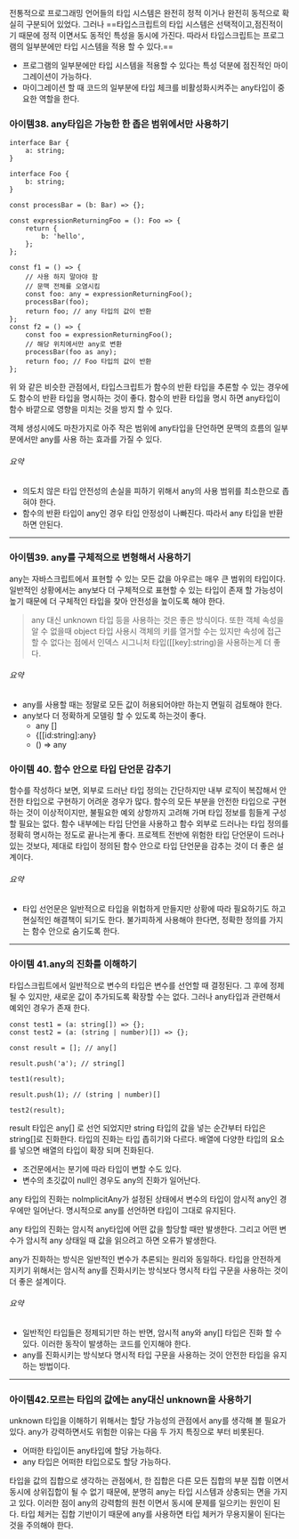 전통적으로 프로그래밍 언어들의 타입 시스템은 완전히 정적 이거나 완전히 동적으로 확실히 구분되어 있었다.
그러나 ==타입스크립트의 타입 시스템은 선택적이고,점진적이기 때문에 정적 이면서도 동적인 특성을 동시에 가진다. 따라서 타입스크립트는 프로그램의 일부분에만 타입 시스템을 적용 할 수 있다.==
- 프로그램의 일부분에만 타입 시스템을 적용할 수 있다는 특성 덕분에 점진적인 마이그레이션이 가능하다.
- 마이그레이션 할 때 코드의 일부분에 타입 체크를 비활성화시켜주는 any타입이 중요한 역할을 한다.

### 아이템38. any타입은 가능한 한 좁은 범위에서만 사용하기

```
interface Bar {  
	a: string;  
}  
  
interface Foo {  
	b: string;  
}  
  
const processBar = (b: Bar) => {};  
  
const expressionReturningFoo = (): Foo => {  
	return {  
		b: 'hello',  
	};  
};  
  
const f1 = () => {  
	// 사용 하지 말아야 함  
	// 문맥 전체를 오염시킴  
	const foo: any = expressionReturningFoo();  
	processBar(foo);  
	return foo; // any 타입의 값이 반환  
};  
const f2 = () => {  
	const foo = expressionReturningFoo();
	// 해당 위치에서만 any로 변환  
	processBar(foo as any);  
	return foo; // Foo 타입의 값이 반환  
};

```

위 와 같은 비슷한 관점에서, 타입스크립트가 함수의 반환 타입을 추론할 수 있는 경우에도 함수의 반환 타입을 명시하는 것이 좋다. 함수의 반환 타입을 명시 하면 any타입이 함수 바깥으로 영향을 미치는 것을 방지 할 수 있다.

객체 생성시에도 마찬가지로 아주 작은 범위에 any타입을 단언하면 문맥의 흐름의 일부분에서만 any를 사용 하는 효과를 가질 수 있다.

###### 요약
- 의도치 않은 타입 안전성의 손실을 피하기 위해서 any의 사용 범위를 최소한으로 좁혀야 한다.
- 함수의 반환 타입이 any인 경우 타입 안정성이 나빠진다. 따라서 any 타입을 반환하면 안된다.
---
### 아이템39. any를 구체적으로 변형해서 사용하기

any는 자바스크립트에서 표현할 수 있는 모든 값을 아우르는 매우 큰 범위의 타입이다. 일반적인 상황에서는 any보다 더 구체적으로 표현할 수 있는 타입이 존재 할 가능성이 높기 때문에 더 구체적인 타입을 찾아 안전성을 높이도록 해야 한다. 

> any 대신 unknown 타입 등을 사용하는 것은 좋은 방식이다.
> 또한 객체 속성을 알 수 없을때 object 타입 사용시 객체의 키를 열거할 수는 있지만 속성에 접근 할 수 없다는 점에서 인덱스 시그니처 타입([[key]:string)을 사용하는게 더 좋다.

###### 요약
- any를 사용할 때는 정말로 모든 값이 허용되어야만 하는지 면밀히 검토해야 한다.
- any보다 더 정확하게 모델링 할 수 있도록 하는것이 좋다.
	- any []
	- {[[id:string]:any}
	- () => any

### 아이템 40. 함수 안으로 타입 단언문 감추기

함수를 작성하다 보면, 외부로 드러난 타입 정의는 간단하지만 내부 로직이 복잡해서 안전한 타입으로 구현하기 어려운 경우가 많다. 함수의 모든 부분을 안전한 타입으로 구현하는 것이 이상적이지만, 불필요한 예외 상항까지 고려해 가며 타입 정보를 힘들게 구성할 필요는 없다. 함수 내부에는 타입 단언을 사용하고 함수 외부로 드러나는 타입 정의를 정확히 명시하는 정도로 끝나는게 좋다. 프로젝트 전반에 위험한 타입 단언문이 드러나 있는 것보다, 제대로 타입이 정의된 함수 안으로 타입 단언문을 감추는 것이 더 좋은 설계이다.

###### 요약
- 타입 선언문은 일반적으로 타입을 위헙하게 만들지만 상황에 따라 필요하기도 하고 현실적인 해결책이 되기도 한다. 불가피하게 사용해야 한다면, 정확한 정의를 가지는 함수 안으로 숨기도록 한다.
---
###  아이템 41.any의 진화를 이해하기

타입스크립트에서 일반적으로 변수의 타입은 변수를 선언할 때 결정된다. 그 후에 정제될 수 있지만, 새로운 값이 추가되도록 확장할 수는 없다. 그러나 any타입과 관련해서 예외인 경우가 존재 한다.

```
const test1 = (a: string[]) => {};  
const test2 = (a: (string | number)[]) => {};  
  
const result = []; // any[]  
  
result.push('a'); // string[]  
  
test1(result);  
  
result.push(1); // (string | number)[]  
  
test2(result);

```

result 타입은 any[] 로 선언 되었지만 string 타입의 값을 넣는 순간부터 타입은 string[]로 진화한다.
타입의 진화는 타입 좁히기와 다르다. 배열에 다양한 타입의 요소를 넣으면 배열의 타입이 확장 되며 진화된다.

- 조건문에서는 분기에 따라 타입이 변할 수도 있다.
- 변수의 초깃값이 null인 경우도 any의 진화가 일어난다.

any 타입의 진화는 noImplicitAny가 설정된 상태에서 변수의 타입이 암시적 any인 경우에만 일어난다. 명시적으로 any를 선언하면 타입이 그대로 유지된다.

any 타입의 진화는 암시적 any타입에 어떤 값을 할당할 때만 발생한다. 그리고 어떤 변수가 암시적 any 상태일 때 값을 읽으려고 하면 오류가 발생한다.

any가 진화하는 방식은 일반적인 변수가 추론되는 원리와 동일하다. 타입을 안전하게 지키기 위해서는 암시적 any를 진화시키는 방식보다 명시적 타입 구문을 사용하는 것이 더 좋은 설계이다.

###### 요약
- 일반적인 타입들은 정제되기만 하는 반면, 암시적 any와 any[] 타입은 진화 할 수 있다. 이러한 동작이 발생하는 코드를 인지해야 한다.
- any를 진화시키는 방식보다 명시적 타입 구문을 사용하는 것이 안전한 타입을 유지하는 방법이다.
---
### 아이템42.모르는 타입의 값에는 any대신 unknown을 사용하기

unknown 타입을 이해하기 위해서는 할당 가능성의 관점에서 any를 생각해 볼 필요가 있다. any가 강력하면서도 위험한 이유는 다음 두 가지 특징으로 부터 비롯된다.

- 어떠한 타입이든 any타입에 할당 가능하다.
- any 타입은 어떠한 타입으로도 할당 가능하다.

타입을 값의 집합으로 생각하는 관점에서, 한 집합은 다른 모든 집합의 부분 집합 이면서 동시에 상위집합이 될 수 없기 때문에, 분명히 any는 타입 시스템과 상충되는 면을 가지고 있다. 이러한 점이 any의 강력함의 원천 이면서 동시에 문제를 일으키는 원인이 된다. 타입 체커는 집합 기반이기 때문에 any를 사용하면 타입 체커가 무용지물이 된다는 것을 주의해야 한다.